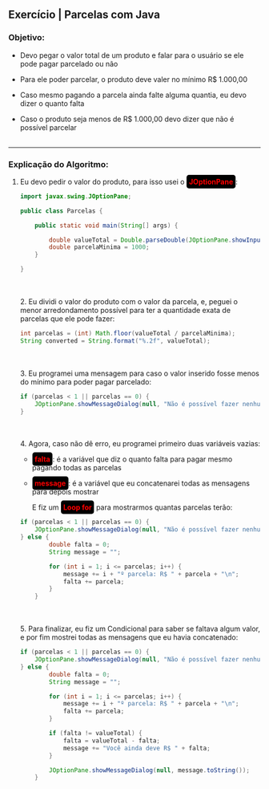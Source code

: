 ## Exercício | Parcelas com **Java**

### Objetivo:
- Devo pegar o valor total de um produto e falar para o usuário se ele pode pagar parcelado ou não

- Para ele poder parcelar, o produto deve valer no mínimo R$ 1.000,00

- Caso mesmo pagando a parcela ainda falte alguma quantia, eu devo dizer o quanto falta

- Caso o produto seja menos de R$ 1.000,00 devo dizer que não é possível parcelar
<br></br>
---
### Explicação do Algoritmo:

1. Eu devo pedir o valor do produto, para isso usei o <span
    style="background:black; color:red; font-weight: bolder; padding: 5px; border-radius: 5px;">JOptionPane</span>:
    ```java
    import javax.swing.JOptionPane;

    public class Parcelas {

        public static void main(String[] args) {

            double valueTotal = Double.parseDouble(JOptionPane.showInputDialog("Qual o valor total do produto?: "));
            double parcelaMinima = 1000;
        }

    }
    ```
    <br></br>
    2. Eu dividi o valor do produto com o valor da parcela, e, peguei o menor arredondamento possível para ter a quantidade exata de parcelas que ele pode fazer:
    ```java
    int parcelas = (int) Math.floor(valueTotal / parcelaMinima);
    String converted = String.format("%.2f", valueTotal);
    ```
    <br></br>
    3. Eu programei uma mensagem para caso o valor inserido fosse menos do mínimo para poder pagar parcelado:
    ```java
    if (parcelas < 1 || parcelas == 0) {
        JOptionPane.showMessageDialog(null, "Não é possível fazer nenhuma parcela. Pois, o valor mínimo é \nR$ 1.000,00, mas, o valor total que você precisa pagar é R$ " + converted);
    }
    ```
    <br></br>
    4. Agora, caso não dê erro, eu programei primeiro duas variáveis vazias:

    - <span
    style="background:black; color:red; font-weight: bolder; padding: 5px; border-radius: 5px;">falta</span>: é a variável que diz o quanto falta para pagar mesmo pagando todas as parcelas
    - <span
    style="background:black; color:red; font-weight: bolder; padding: 5px; border-radius: 5px;">message</span>: é a variável que eu concatenarei todas as mensagens para depois mostrar
    
        E fiz um <span
    style="background:black; color:red; font-weight: bolder; padding: 5px; border-radius: 5px;">Loop for</span> para mostrarmos quantas parcelas terão:
    ```java
    if (parcelas < 1 || parcelas == 0) {
        JOptionPane.showMessageDialog(null, "Não é possível fazer nenhuma parcela. Pois, o valor mínimo é \nR$ 1.000,00, mas, o valor total que você precisa pagar é R$ " + converted);
    } else {
            double falta = 0;
            String message = "";

            for (int i = 1; i <= parcelas; i++) {
                message += i + "º parcela: R$ " + parcela + "\n";
                falta += parcela;
            }
        }
    ```
    <br></br>
    5. Para finalizar, eu fiz um Condicional para saber se faltava algum valor, e por fim mostrei todas as mensagens que eu havia concatenado:
    ```java
    if (parcelas < 1 || parcelas == 0) {
        JOptionPane.showMessageDialog(null, "Não é possível fazer nenhuma parcela. Pois, o valor mínimo é \nR$ 1.000,00, mas, o valor total que você precisa pagar é R$ " + converted);
    } else {
            double falta = 0;
            String message = "";

            for (int i = 1; i <= parcelas; i++) {
                message += i + "º parcela: R$ " + parcela + "\n";
                falta += parcela;
            }

            if (falta != valueTotal) {
                falta = valueTotal - falta;
                message += "Você ainda deve R$ " + falta;
            }

            JOptionPane.showMessageDialog(null, message.toString());
        }
    ```